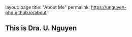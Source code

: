 layout: page
title: "About Me"
permalink: https://unguyen-phd.github.io/about

## This is Dra. U. Nguyen
